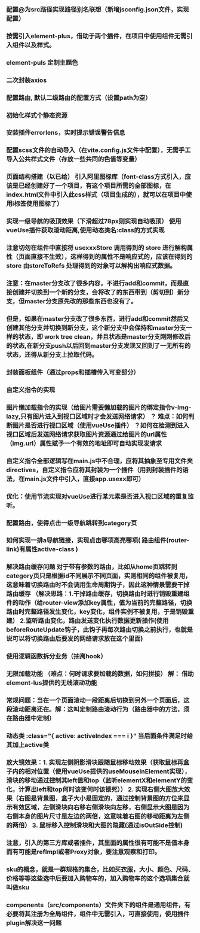 ### 配置@为src路径实现路径别名联想（新增jsconfig.json文件，实现配置）
### 按需引入element-plus，借助于两个插件，在项目中使用组件无需引入组件以及样式。
### element-puls 定制主题色
### 二次封装axios
### 配置路由, 默认二级路由的配置方式（设置path为空）
### 初始化样式个静态资源
### 安装插件errorlens，实时提示错误警告信息
### 配置scss文件的自动导入（在vite.config.js文件中配置），无需手工导入公共样式文件（存放一些共同的色值等变量）
### 页面结构搭建（以已给） 引入阿里图标库（font-class方式引入，应该是已经创建好了一个项目，有这个项目所需的全部图标，在index.html文件中引入此css样式（项目生成的），就可以在项目中使用i标签使用图标了）
### 实现一级导航的吸顶效果（下滑超过78px则实现自动吸顶） 使用vueUse插件获取滚动距离,使用动态类名:class的方式实现
### 注意切勿在组件中直接将 usexxxStore 调用得到的 store 进行解构属性（页面直接不生效），这样得到的属性不是响应式的，应该在得到的 store 由storeToRefs 处理得到的对象可以解构出响应式数据。
### 注意：在master分支改了很多内容，不进行add和commit，而是直接创建并切换到一个新的分支，会将改了的东西带到（剪切到）新分支，但master分支原先改的那些东西也没有了。
### 但是，如果在master分支改了很多东西，进行add和commit然后又创建其他分支并切换到新分支，这个新分支中会保持和master分支一样的状态，即 work tree clean，并且状态是master分支刚刚修改后的状态,在新分支push以后回到master分支发现又回到了一无所有的状态，还得从新分支上拉取代码。
### 封装面板组件（通过props和插槽传入可变部分）
### 自定义指令的实现
### 图片懒加载指令的实现（给图片需要懒加载的图片的绑定指令v-img-lazy,只有图片进入到视口区域时才会发送网络请求） ？ 难点：如何判断图片是否进行视口区域（使用vueUse插件） ？如何在检测到进入视口区域后发送网络请求获取图片资源通过给图片的url属性（img.url）属性赋予一个有效的地址即可自动实现发请求
### 自定义指令全部逻辑写在main.js中不合理，应将其抽象至专用文件夹directives，自定义指令应将其封装为一个插件（用到封装插件的语法，在main.js文件中引入，直接app.usexx即可）
### 优化：使用节流实现对vueUse进行某元素是否进入视口区域的重复监听。
### 配置路由，使得点击一级导航跳转到category页
### 如何实现一排a导航链接，实现点击哪项高亮哪项( 路由组件(router-link)有属性active-class )
### 解决路由缓存问题 对于带有参数的路由，比如从home页跳转到category页只是根据id不同展示不同页面，实则相同的组件被复用，这意味着切换路由时不会调用生命周期钩子，因此这种情景需要干掉路由缓存 （解决思路：1.干掉路由缓存，切换路由时进行销毁重建组件的动作（给router-view添加key属性，值为当前的完整路径，切换路由时完整路径发生变化，key变化，组件实例不被复用，于是销毁重建） 2.监听路由变化，路由发送变化执行数据更新操作(使用beforeRouteUpdate钩子，此钩子再每次路由切换之前执行，也就是说可以将切换路由后要发的网络请求放在这个里面)
### 使用逻辑函数拆分业务（抽离hook）
### 无限加载功能 （难点：何时请求要加载的数据，如何拼接） 解： 借助element-lus提供的无线滚动功能
### 常规问题：当在一个页面滚动一段距离后切换到另外一个页面后，这段滚动距离还在。解：这叫定制路由滚动行为（路由器中的方法，须在路由器中定制）
### 动态类 :class="{ active: activeIndex === i }" 当后面条件满足时给其加上active类
### 放大镜效果：1. 实现左侧阴影滑块跟随鼠标移动效果（获取鼠标再盒子内的相对位置（使用vueUse提供的useMouseInElement实现），滑块的移动通过控制其left值和top（监听elementX和elementY的变化，计算出left和top何时该变何时该锁死）） 2. 实现右侧大图放大效果（右图是背景图，盒子大小是固定的，通过控制背景图的方位来显示有效区域，左侧滑块向右移右侧滑块向左移，右侧显示大图是因为右侧本身的图片尺寸是左边的两倍，这意味着右图的移动距离为左侧的两倍） 3. 鼠标移入控制滑块和大图的隐藏(通过isOutSide控制)
### 注意，引入的第三方库或者插件，其里面的属性很有可能不是值本身而有可能是refImpl或者Proxy对象，要注意观察和打印。
### sku的概念，就是一群规格的集合，比如买衣服，大小、颜色、尺码、价格等等这些选中后要加入购物车的，加入购物车的这个选项集合就叫做sku
### components（src/components）文件夹下的组件是通用组件，有必要将其注册为全局组件，组件中无需引入，可直接使用，使用插件plugin解决这一问题